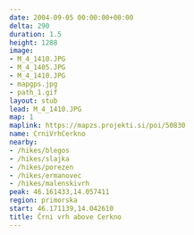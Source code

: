 ```yaml
---
date: 2004-09-05 00:00:00+00:00
delta: 290
duration: 1.5
height: 1288
image:
- M_4_1410.JPG
- M_4_1405.JPG
- M_4_1410.JPG
- mapgps.jpg
- path_1.gif
layout: stub
lead: M_4_1410.JPG
map: 1
maplink: https://mapzs.projekti.si/poi/50830
name: CrniVrhCerkno
nearby:
- /hikes/blegos
- /hikes/slajka
- /hikes/porezen
- /hikes/ermanovec
- /hikes/malenskivrh
peak: 46.161433,14.057411
region: primorska
start: 46.171139,14.042610
title: Črni vrh above Cerkno
---
```

